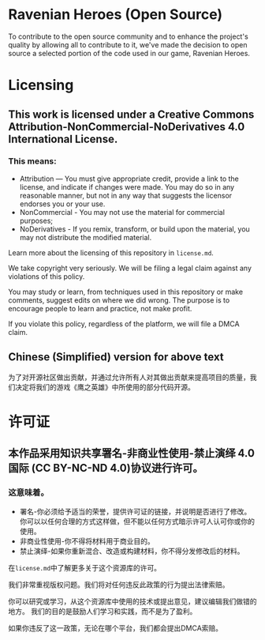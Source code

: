 # Ravenian Heroes (Open Source)
To contribute to the open source community and to enhance the project's quality by allowing all to contribute to it, we've made the decision to open source a selected portion of the code used in our game, Ravenian Heroes.

# Licensing
## This work is licensed under a Creative Commons Attribution-NonCommercial-NoDerivatives 4.0 International License.
### This means:
 - Attribution — You must give appropriate credit, provide a link to the license, and indicate if changes were made. You may do so in any reasonable manner, but not in any way that suggests the licensor endorses you or your use.
 - NonCommercial - You may not use the material for commercial purposes;
 - NoDerivatives - If you remix, transform, or build upon the material, you may not distribute the modified material.

Learn more about the licensing of this repository in ``license.md``.

We take copyright very seriously. We will be filing a legal claim against any violations of this policy.

You may study or learn, from techniques used in this repository or make comments, suggest edits on where we did wrong.
The purpose is to encourage people to learn and practice, not make profit.

If you violate this policy, regardless of the platform, we will file a DMCA claim.

## Chinese (Simplified) version for above text
为了对开源社区做出贡献，并通过允许所有人对其做出贡献来提高项目的质量，我们决定将我们的游戏《鹰之英雄》中所使用的部分代码开源。

# 许可证
## 本作品采用知识共享署名-非商业性使用-禁止演绎 4.0 国际 (CC BY-NC-ND 4.0)协议进行许可。
### 这意味着。
 - 署名-你必须给予适当的荣誉，提供许可证的链接，并说明是否进行了修改。你可以以任何合理的方式这样做，但不能以任何方式暗示许可人认可你或你的使用。
 - 非商业性使用-你不得将材料用于商业目的。
 - 禁止演绎-如果你重新混合、改造或构建材料，你不得分发修改后的材料。

在``license.md``中了解更多关于这个资源库的许可。

我们非常重视版权问题。我们将对任何违反此政策的行为提出法律索赔。

你可以研究或学习，从这个资源库中使用的技术或提出意见，建议编辑我们做错的地方。
我们的目的是鼓励人们学习和实践，而不是为了盈利。

如果你违反了这一政策，无论在哪个平台，我们都会提出DMCA索赔。

